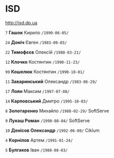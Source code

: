 # ISD

http://isd.dp.ua

`7` **Гашок** Кирило `/1990-06-05/`

`24` **Доніч** Євген `/1983-09-03/`

`22` **Тимофєєв** Олексій  `/1988-03-21/`

`12` **Клочко** Костянтин `/1990-11-23/` 

`99` **Кошелюк** Костянтин `/1990-10-01/` 

`11` **Заваринський** Олександр `/1983-06-29/` 

`17` **Лоян** Максим `/1997-07-08/` 

`14` **Карповський** Дмитро `/1995-10-03/` 

`8` **Золотаренко** Михайло `/1988-02-29/` SoftServe

`9` **Лукаш Роман** `/1990-08-04/` SoftServe

`10` **Денісов Олександр** `/1992-06-08/` Ciklum

`4` **Корнілов** Артем `/1991-01-24/` 

`5` **Булгаков** Іван `/1988-08-03/` 
